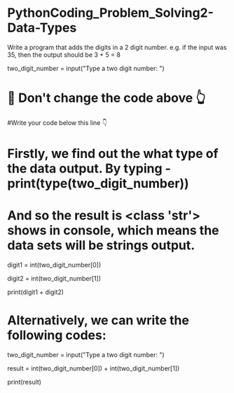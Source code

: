 # PythonCoding_Problem_Solving2-Data-Types

Write a program that adds the digits in a 2 digit number. e.g. if the input was 35, then the output should be 3 + 5 = 8

two_digit_number = input("Type a two digit number: ")

# 🚨 Don't change the code above 👆

#Write your code below this line 👇

# Firstly, we find out the what type of the data output. By typing - print(type(two_digit_number))
# And so the result is <class 'str'> shows in console, which means the data sets will be strings output. 

digit1 = int(two_digit_number[0])

digit2 = int(two_digit_number[1])

print(digit1 + digit2)

# Alternatively, we can write the following codes:

two_digit_number = input("Type a two digit number: ")

result = int(two_digit_number[0]) + int(two_digit_number[1])

print(result)
